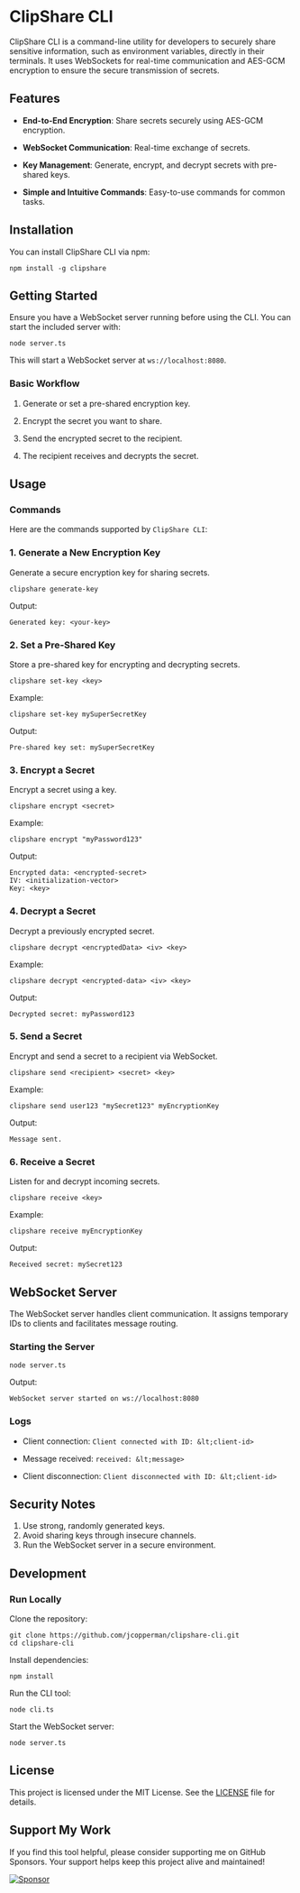 # **ClipShare CLI**

ClipShare CLI is a command-line utility for developers to securely share sensitive information, such as environment variables, directly in their terminals. It uses WebSockets for real-time communication and AES-GCM encryption to ensure the secure transmission of secrets.

## **Features**

*  **End-to-End Encryption**: Share secrets securely using AES-GCM encryption.

*  **WebSocket Communication**: Real-time exchange of secrets.

*  **Key Management**: Generate, encrypt, and decrypt secrets with pre-shared keys.

*  **Simple and Intuitive Commands**: Easy-to-use commands for common tasks. 

## **Installation** 

You can install ClipShare CLI via npm:  
```
npm install -g clipshare
```
## **Getting Started**

Ensure you have a WebSocket server running before using the CLI. You can start the included server with:

```
node server.ts
```  

This will start a WebSocket server at `ws://localhost:8080`. 

### **Basic Workflow**

1. Generate or set a pre-shared encryption key.

2. Encrypt the secret you want to share.

3. Send the encrypted secret to the recipient.

4. The recipient receives and decrypts the secret. 

## **Usage**  

### **Commands**

Here are the commands supported by `ClipShare CLI`:

### **1. Generate a New Encryption Key**

Generate a secure encryption key for sharing secrets.

```
clipshare generate-key
``` 

Output:

```
Generated key: <your-key>
```

### **2. Set a Pre-Shared Key**

Store a pre-shared key for encrypting and decrypting secrets.

```
clipshare set-key <key>
```

Example:
```
clipshare set-key mySuperSecretKey
```

Output:

```
Pre-shared key set: mySuperSecretKey
```  

### **3. Encrypt a Secret**

Encrypt a secret using a key.
  
```
clipshare encrypt <secret>
```

Example:

```
clipshare encrypt "myPassword123"
```  

Output:

```
Encrypted data: <encrypted-secret>
IV: <initialization-vector>
Key: <key>
```  

### **4. Decrypt a Secret**  

Decrypt a previously encrypted secret.  
```
clipshare decrypt <encryptedData> <iv> <key>
```
Example:
```
clipshare decrypt <encrypted-data> <iv> <key>
```  

Output:  
```
Decrypted secret: myPassword123
```

### **5. Send a Secret**

Encrypt and send a secret to a recipient via WebSocket.

```
clipshare send <recipient> <secret> <key>
```

Example:
```
clipshare send user123 "mySecret123" myEncryptionKey
```

Output:  
```
Message sent.
```

### **6. Receive a Secret** 

Listen for and decrypt incoming secrets.

```
clipshare receive <key>
``` 

Example:

```
clipshare receive myEncryptionKey
```
Output:

```
Received secret: mySecret123
```

## **WebSocket Server**
  
The WebSocket server handles client communication. It assigns temporary IDs to clients and facilitates message routing.

### **Starting the Server**
  
```
node server.ts
```

Output:

```
WebSocket server started on ws://localhost:8080
```

### **Logs**

* Client connection: `Client connected with ID: &lt;client-id>`

* Message received: `received: &lt;message>`

* Client disconnection: `Client disconnected with ID: &lt;client-id>`

## **Security Notes**

1. Use strong, randomly generated keys.
2. Avoid sharing keys through insecure channels.
3. Run the WebSocket server in a secure environment.

## **Development**

### **Run Locally**

Clone the repository:

```
git clone https://github.com/jcopperman/clipshare-cli.git
cd clipshare-cli
```

Install dependencies:

```
npm install
```

Run the CLI tool:

```
node cli.ts
```

Start the WebSocket server:
```
node server.ts
```

## License

This project is licensed under the MIT License. See the [LICENSE](./LICENSE) file for details.

## Support My Work

If you find this tool helpful, please consider supporting me on GitHub Sponsors. Your support helps keep this project alive and maintained!

[![Sponsor](https://img.shields.io/badge/-Sponsor%20Me-ff69b4?style=flat&logo=github-sponsors&logoColor=white)](https://github.com/sponsors/jcopperman)
